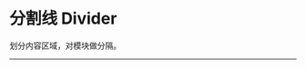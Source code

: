 # 分割线 Divider

划分内容区域，对模块做分隔。

---

<script setup>
import DividerBasicUse from "./component/divider-basic-use.md"
import DividerWithText from "./component/divider-with-text.md"
import DividerVertical from "./component/divider-vertical.md"
import DividerApi from "./component/divider-api.md"
import DividerTip from "./component/divider-tip.md"
</script>

<ClientOnly>
<divider-basic-use />
<divider-with-text />
<divider-vertical />
</ClientOnly>
<divider-api />
<divider-tip />

